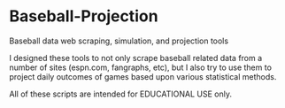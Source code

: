 # Baseball-Projection
Baseball data web scraping, simulation, and projection tools

I designed these tools to not only scrape baseball related data from a number of sites (espn.com, fangraphs, etc), but I also try to use them to project daily outcomes of games based upon various statistical methods.

All of these scripts are intended for EDUCATIONAL USE only. 
